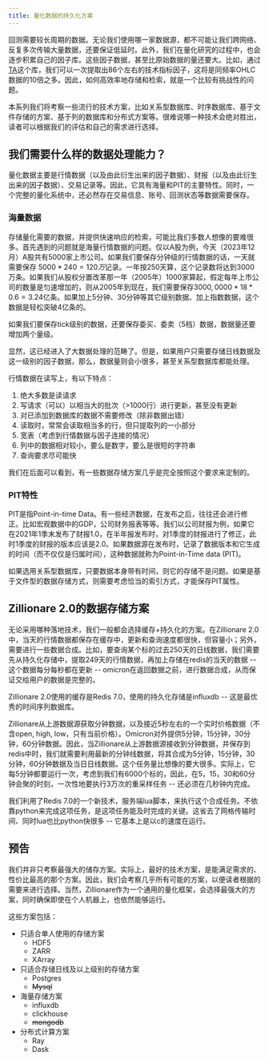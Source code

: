 ```yaml
---
title: 量化数据的持久化方案
---
```


回测需要较长周期的数据。无论我们使用哪一家数据源，都不可能让我们跨网络、反复多次传输大量数据，还要保证低延时。此外，我们在量化研究的过程中，也会逐步积累自己的因子库。这些因子数据，甚至比原始数据的量还要大。比如，通过[TA](https://pypi.org/project/ta/)这个库，我们可以一次提取出86个左右的技术指标因子，这将是同频率OHLC数据的10倍之多。因此，如何高效率地存储和检索，就是一个比较有挑战性的问题。

本系列我们将考察一些流行的技术方案，比如关系型数据库、时序数据库、基于文件存储的方案、基于列的数据库和分布式方案等。很难说哪一种技术会绝对胜出，读者可以根据我们的评估和自己的需求进行选择。

## 我们需要什么样的数据处理能力？
量化数据主要是行情数据（以及由此衍生出来的因子数据）、财报（以及由此衍生出来的因子数据）、交易记录等。因此，它具有海量和PIT的主要特性。同时，一个完整的量化系统中，还必然存在交易信息、账号、回测状态等数据需要保存。
### 海量数据
存储量化需要的数据，并提供快速响应的检索，可能比我们多数人想像的要难很多。首先遇到的问题就是海量行情数据的问题。仅以A股为例，今天（2023年12月）A股共有5000家上市公司。如果我们要保存分钟级的行情数据的话，一天就需要保存 $5000 * 240 = 120万$记录。一年按250天算，这个记录数将达到3000万条。如果我们从股权分置改革那一年（2005年）1000家算起，假定每年上市公司的数量是匀速增加的，则从2005年到现在，我们需要保存$3000,0000 * 18 * 0.6 = 3.24$亿条。如果加上5分钟、30分钟等其它级别数据、加上指数数据，这个数据是轻松突破4亿条的。

如果我们要保存tick级别的数据，还要保存委买、委卖（5档）数据，数据量还要增加两个量级。

显然，这已经进入了大数据处理的范畴了。但是，如果用户只需要存储日线数据及这一级别的因子数据，那么，数据量则会小很多，甚至关系型数据库都能处理。

行情数据在读写上，有以下特点：

1. 绝大多数是读请求
2. 写请求（可以）以相当大的批次（>1000行）进行更新，甚至没有更新
3. 对已添加到数据库的数据不需要修改（除非数据出错）
4. 读取时，常常会读取相当多的行，但只提取列的一小部分
5. 宽表（考虑到行情数据与因子连接的情况）
6. 列中的数据相对较小，要么是数字，要么是很短的字符串
7. 查询要求尽可能快

我们在后面可以看到，有一些数据存储方案几乎是完全按照这个要求来定制的。

### PIT特性
PIT是指Point-in-time Data。有一些经济数据，在发布之后，往往还会进行修正。比如宏观数据中的GDP，公司财务报表等等。我们以公司财报为例，如果它在2021年1季末发布了财报1.0，在半年报发布时，对1季度的财报进行了修正，此时1季度的财报的版本应该是2.0。如果数据源在发布时，记录了数据版本和它生成的时间（而不仅仅是归属时间），这种数据就称为Point-in-Time data (PIT)。

如果选用关系型数据库，只要数据本身带有时间，则它的存储不是问题。如果是基于文件型的数据存储方式，则需要考虑恰当的索引方式，才能保存PIT属性。

## Zillionare 2.0的数据存储方案

无论采用哪种落地技术，我们一般都会选择缓存+持久化的方案。在Zillionare 2.0中，当天的行情数据都保存在缓存中，更新和查询速度都很快，但容量小；另外，需要进行一些数据合成。比如，要查询某个标的过去250天的日线数据，我们需要先从持久化存储中，提取249天的行情数据，再加上存储在redis的当天的数据 -- 这个数据每分每秒都在更新 -- omicron在返回数据之前，进行数据合成，从而保证交给用户的数据是完整的。

Zillionare 2.0使用的缓存是Redis 7.0，使用的持久化存储是influxdb -- 这是最优秀的时间序列数据库。

Zillionare从上游数据源获取分钟数据，以及接近5秒左右的一个实时价格数据（不含open, high, low，只有当前价格）。Omicron对外提供5分钟，15分钟，30分钟，60分钟数据。因此，当Zillionare从上游数据源接收到分钟数据，并保存到redis中时，我们就需要利用最新的分钟线数据，将其合成为5分钟，15分钟，30分钟，60分钟数据及当日日线数据。这个任务量比想像的要大很多。实际上，它每5分钟都要运行一次，考虑到我们有6000个标的，因此，在5，15，30和60分钟会聚的时刻，一次性地要执行3万次的重采样任务 -- 还必须在几秒钟内完成。

我们利用了Redis 7.0的一个新技术，服务端lua脚本，来执行这个合成任务。不依靠python来完成这项任务，是这项任务能及时完成的关键。这省去了网格传输时间、同时lua也比python快很多 -- 它基本上是以c的速度在运行。

## 预告

我们并非只考察最强大的储存方案。实际上，最好的技术方案，是能满足需求的、性价比最高的那个方案。因此，我们会考察几乎所有可能的方案，以便读者根据的需要来进行选择。当然，Zillionare作为一个通用的量化框架，会选择最强大的方案，同时确保即使在个人机器上，也依然能够运行。

这些方案包括：

* 只适合单人使用的存储方案
  * HDF5
  * ZARR
  * XArray
* 只适合存储日线及以上级别的存储方案
  * Postgres
  * ~~Mysql~~
* 海量存储方案
  * influxdb
  * clickhouse
  * ~~mongodb~~
* 分布式计算方案
  * Ray
  * Dask




<!--
https://github.com/ClickHouse/ClickHouse/issues/22398

https://clickhouse.com/blog/working-with-time-series-data-and-functions-ClickHouse

https://medium.com/prooftrading/selecting-a-database-for-an-algorithmic-trading-system-2d25f9648d02
-->







